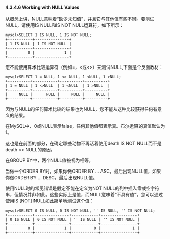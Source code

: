 #### 4.3.4.6 Working with NULL Values

从概念上讲，NULL意味着“缺少未知值”，并且它与其他值有些不同。要测试NULL，请使用IS NULL和IS NOT NULL运算符，如下所示：

```
mysql>SELECT 1 IS NULL, 1 IS NOT NULL;
+-----------+---------------+
| 1 IS NULL | 1 IS NOT NULL |
+-----------+---------------+
|         0 |             1 |
+-----------+---------------+
```

您不能使用算术比较运算符（例如=，&lt;或&lt;&gt;）来测试NULL,下面是个反面教材：

```
mysql>SELECT 1 = NULL, 1 <> NULL, 1 <NULL, 1 >NULL;
+----------+-----------+----------+----------+
| 1 = NULL | 1 <>NULL  | 1 <NULL  | 1 >NULL  |
+----------+-----------+----------+----------+
|     NULL |      NULL |     NULL |     NULL |
+----------+-----------+----------+----------+
```

因为与NULL的任何算术比较的结果也为NULL，您不能从这种比较获得任何有意义的结果。

在MySQL中，0或NULL表示false，任何其他值都表示真。布尔运算的真值默认为1。

这也是在前面的部分，在确定哪些动物不再活着使用death IS NOT NULL而不是death &lt;&gt; NULL的原因。

在GROUP BY中，两个NULL值被视为相等。

当做一个ORDER BY时，如果你做ORDER BY ... ASC，最后出现NULL值，如果你做ORDER BY ... DESC，最后出现NULL值。

使用NULL时的常见错误是假定不能在定义为NOT NULL的列中插入零或空字符串，但情况并非如此。这些实际上是值，而NULL意味着“不具有值”。您可以通过使用IS \[NOT\] NULL如此简单地测试这个值：

```
mysql>SELECT 0 IS NULL, 0 IS NOT NULL, '' IS NULL, '' IS NOT NULL;
+-----------+---------------+------------+----------------+
| 0 IS NULL | 0 IS NOT NULL | '' IS NULL | '' IS NOT NULL |
+-----------+---------------+------------+----------------+
|         0 |             1 |          0 |              1 |
+-----------+---------------+------------+----------------+
```



